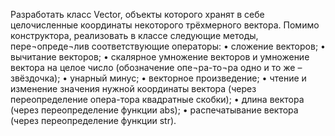 Разработать класс Vector, объекты которого хранят в себе целочисленные координаты некоторого трёхмерного вектора. Помимо конструктора, реализовать в классе следующие методы, пере¬опреде¬лив соответствующие операторы:
•	сложение векторов;
•	вычитание векторов;
•	скалярное умножение векторов и умножение вектора на целое число (обозначение опе¬ра-то¬ра одно и то же – звёздочка);
•	унарный минус;
•	векторное произведение;
•	чтение и изменение значения нужной координаты вектора (через переопределение опера-тора квадратные скобки);
•	длина вектора (через переопределение функции abs);
•	распечатывание вектора (через переопределение функции str).
